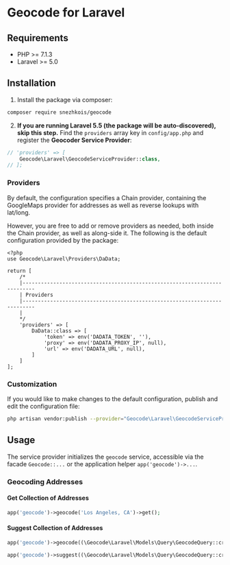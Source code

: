 # Geocode for Laravel

## Requirements
- PHP >= 7.1.3
- Laravel >= 5.0

## Installation
1. Install the package via composer:
  ```sh
  composer require snezhkois/geocode
  ```
2. **If you are running Laravel 5.5 (the package will be auto-discovered), skip
  this step.** Find the `providers` array key in `config/app.php` and register
  the **Geocoder Service Provider**:
  ```php
  // 'providers' => [
      Geocode\Laravel\GeocodeServiceProvider::class,
  // ];
  ```
  
### Providers
By default, the configuration specifies a Chain provider, containing the
 GoogleMaps provider for addresses as well as reverse lookups with lat/long.

However, you are free to add or remove providers as needed, both inside the
 Chain provider, as well as along-side it. The following is the default
 configuration provided by the package:
 
```
<?php
use Geocode\Laravel\Providers\DaData;

return [
    /*
    |--------------------------------------------------------------------------
    | Providers
    |--------------------------------------------------------------------------
    |
    */
    'providers' => [
        DaData::class => [
            'token' => env('DADATA_TOKEN', ''),
            'proxy' => env('DADATA_PROXY_IP', null),
            'url' => env('DADATA_URL', null),
        ]
    ]
];
```

### Customization
If you would like to make changes to the default configuration, publish and
 edit the configuration file:
```sh
php artisan vendor:publish --provider="Geocode\Laravel\GeocodeServiceProvider" --tag="config"
```

## Usage
The service provider initializes the `geocode` service, accessible via the
 facade `Geocode::...` or the application helper `app('geocode')->...`.
 
### Geocoding Addresses
#### Get Collection of Addresses
```php
app('geocode')->geocode('Los Angeles, CA')->get();
```

#### Suggest Collection of Addresses
```php
app('geocode')->geocode((\Geocode\Laravel\Models\Query\GeocodeQuery::create('перво')));
```
```php
app('geocode')->suggest((\Geocode\Laravel\Models\Query\GeocodeQuery::create('перво')));
```